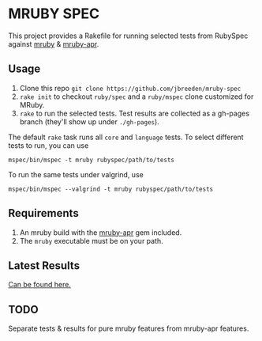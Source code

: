MRUBY SPEC
==========

This project provides a Rakefile for running selected tests from RubySpec against
[mruby](https://github.com/mruby/mruby) & [mruby-apr](https://github.com/jbreeden/mruby-apr).

Usage
-------

1. Clone this repo `git clone https://github.com/jbreeden/mruby-spec`
2. `rake init` to checkout `ruby/spec` and a `ruby/mspec` clone customized for MRuby.
3. `rake` to run the selected tests. Test results are collected as a gh-pages branch
   (they'll show up under `./gh-pages`).
   
The default `rake` task runs all `core` and `language` tests. To select different
tests to run, you can use

```
mspec/bin/mspec -t mruby rubyspec/path/to/tests
```

To run the same tests under valgrind, use

```
mspec/bin/mspec --valgrind -t mruby rubyspec/path/to/tests
```

Requirements
------------

1. An mruby build with the [mruby-apr](https://github.com/jbreeden/mruby-apr) gem
   included.
2. The `mruby` executable must be on your path.

Latest Results
--------------

[Can be found here.](http://jbreeden.github.io/mruby-spec)

TODO
----

Separate tests & results for pure mruby features from mruby-apr features.
